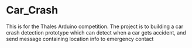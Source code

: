 Car_Crash
=========

This is for the Thales Arduino competition. The project is to building a car crash detection prototype which can detect when a car gets accident, and send message containing location info to emergency contact
